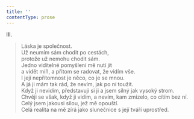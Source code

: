 ```yaml
---
title: ''
contentType: prose
---
```


III.

> Láska je společnost.  
> Už neumím sám chodit po cestách,  
> protože už nemohu chodit sám.  
> Jedno viditelné pomyšlení mě nutí jít  
> a vidět míň, a přitom se radovat, že vidím vše.  
> I její nepřítomnost je něco, co je se mnou.  
> A já ji mám tak rád, že nevím, jak po ní toužit.  
> Když ji nevidím, představuji si ji a jsem silný jak vysoký strom.  
> Chvěji se však, když ji vidím, a nevím, kam zmizelo, co cítím bez ní.  
> Celý jsem jakousi silou, jež mě opouští.  
> Celá realita na mě zírá jako slunečnice s její tváří uprostřed.
